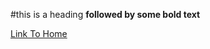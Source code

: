 #this is a heading
**followed by some bold text**


[Link To Home](https://ivormyers.github.io/cse-15l-lab-report/pagetwo.html)
